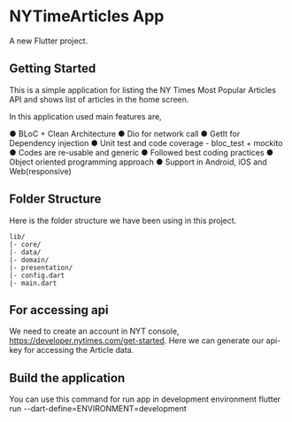 
# NYTimeArticles App

A new Flutter project.

## Getting Started

This is a simple application for listing the NY Times Most Popular Articles API 
and shows list of articles in the home screen. 

In this application used main features are,

● BLoC + Clean Architecture
● Dio for network call
● GetIt for Dependency injection
● Unit test and code coverage - bloc_test + mockito
● Codes are re-usable and generic 
● Followed best coding practices 
● Object oriented programming approach 
● Support in Android, iOS and Web(responsive)


## Folder Structure

Here is the folder structure we have been using in this project.

```
lib/
|- core/
|- data/
|- domain/
|- presentation/
|- config.dart
|- main.dart
```

## For accessing api

We need to create an account in NYT console,
https://developer.nytimes.com/get-started. Here we can generate our api-key for accessing the Article data.

## Build the application

You can use this command for run app in development environment
flutter run --dart-define=ENVIRONMENT=development